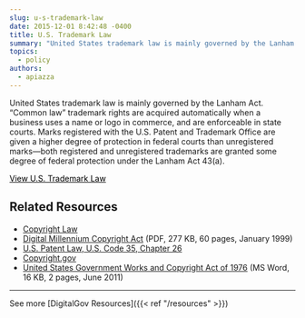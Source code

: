 ```yaml
---
slug: u-s-trademark-law
date: 2015-12-01 8:42:48 -0400
title: U.S. Trademark Law
summary: "United States trademark law is mainly governed by the Lanham Act. &#8220;Common law&#8221; trademark rights are acquired automatically when a business uses a name or logo in commerce, and are enforceable in state courts. Marks registered with the U.S. Patent and Trademark Office are given a higher degree of protection in federal courts than unregistered"
topics:
  - policy
authors:
  - apiazza
---
```


United States trademark law is mainly governed by the Lanham Act. &#8220;Common law&#8221; trademark rights are acquired automatically when a business uses a name or logo in commerce, and are enforceable in state courts. Marks registered with the U.S. Patent and Trademark Office are given a higher degree of protection in federal courts than unregistered marks—both registered and unregistered trademarks are granted some degree of federal protection under the Lanham Act 43(a).

<a class="button" style="color: #000000" href="http://www.uspto.gov/trademarks/law/tmlaw.pdf">View U.S. Trademark Law</a>

## Related Resources

- [Copyright Law](http://www.copyright.gov/)
- [Digital Millennium Copyright Act](http://frwebgate.access.gpo.gov/cgi-bin/getdoc.cgi?dbname=105_cong_public_laws&docid=f:publ304.105.pdf) (PDF, 277 KB, 60 pages, January 1999)
- [U.S. Patent Law, U.S. Code 35, Chapter 26](http://frwebgate.access.gpo.gov/cgi-bin/getdoc.cgi?dbname=browse_usc&docid=Cite:+35USC261)
- [Copyright.gov](http://www.copyright.gov/)
- [United States Government Works and Copyright Act of 1976](https://s3.amazonaws.com/digitalgov/_legacy-img/2014/01/United-States-government-works-and-copyright.doc) (MS Word, 16 KB, 2 pages, June 2011)

---

See more [DigitalGov Resources]({{< ref "/resources" >}})
